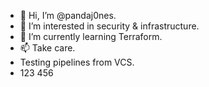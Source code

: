 - 👋 Hi, I’m @pandaj0nes.
- 👀 I’m interested in security & infrastructure.
- 🌱 I’m currently learning Terraform.
- 📫 Take care.
- Testing pipelines from VCS.
- 123
456
<!---
ericrolfsen/ericrolfsen is a ✨ special ✨ repository because its `README.md` (this file) appears on your GitHub profile.
You can click the Preview link to take a look at your changes.
--->
